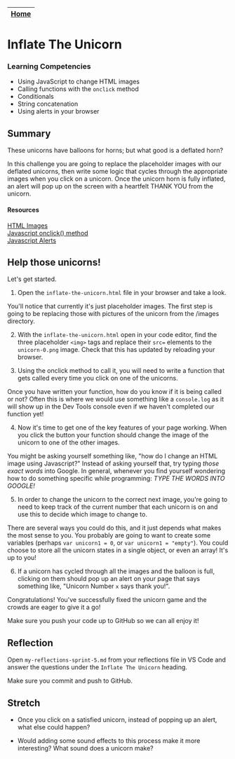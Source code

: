 [Home](../README.md)|
---|

# Inflate The Unicorn

### Learning Competencies

- Using JavaScript to change HTML images
- Calling functions with the `onclick` method
- Conditionals
- String concatenation
- Using alerts in your browser

## Summary

These unicorns have balloons for horns; but what good is a deflated horn? 

In this challenge you are going to replace the placeholder images with our deflated unicorns, then write some logic that cycles through the appropriate images when you click on a unicorn. Once the unicorn horn is fully inflated, an alert will pop up on the screen with a heartfelt THANK YOU from the unicorn. 

#### Resources
[HTML Images](https://www.w3schools.com/html/html_images.asp)\
[Javascript onclick() method](https://www.w3schools.com/jsref/event_onclick.asp)\
[Javascript Alerts](https://www.w3schools.com/jsref/met_win_alert.asp)

## Help those unicorns! 

Let's get started.

1. Open the `inflate-the-unicorn.html` file in your browser and take a look. 

You'll notice that currently it's just placeholder images. The first step is going to be replacing those with pictures of the unicorn from the /images directory. 

2. With the `inflate-the-unicorn.html` open in your code editor, find the three placeholder `<img>` tags and replace their `src=` elements to the `unicorn-0.png` image. Check that this has updated by reloading your browser.

3. Using the onclick method to call it, you will need to write a function that gets called every time you click on one of the unicorns.

Once you have written your function, how do you know if it is being called or not? Often this is where we would use something like a `console.log` as it will show up in the Dev Tools console even if we haven't completed our function yet!

4. Now it's time to get one of the key features of your page working. When you click the button your function should change the image of the unicorn to one of the other images.

You might be asking yourself something like, "how do I change an HTML image using Javascript?" Instead of asking yourself that, try typing _those exact words_ into Google. In general, whenever you find yourself wondering how to do something specific while programming: *TYPE THE WORDS INTO GOOGLE!*

5. In order to change the unicorn to the correct next image, you're going to need to keep track of the current number that each unicorn is on and use this to decide which image to change to.

There are several ways you could do this, and it just depends what makes the most sense to you. You probably are going to want to create some variables (perhaps `var unicorn1 = 0`, or `var unicorn1 = "empty"`). You could choose to store all the unicorn states in a single object, or even an array! It's up to you!

6. If a unicorn has cycled through all the images and the balloon is full, clicking on them should pop up an alert on your page that says something like, "Unicorn Number `x` says thank you!". 

Congratulations! You've successfully fixed the unicorn game and the crowds are eager to give it a go!

Make sure you push your code up to GitHub so we can all enjoy it!

## Reflection

Open `my-reflections-sprint-5.md` from your reflections file in VS Code and answer the questions under the `Inflate The Unicorn` heading.

Make sure you commit and push to GitHub.

## Stretch

- Once you click on a satisfied unicorn, instead of popping up an alert, what else could happen?

- Would adding some sound effects to this process make it more interesting? What sound does a unicorn make? 
